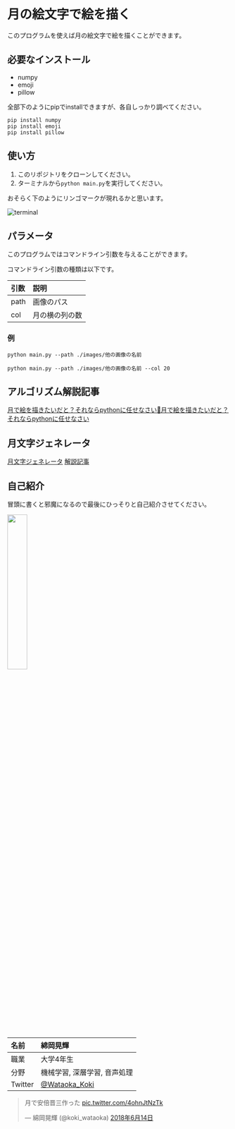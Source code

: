 # 月の絵文字で絵を描く

このプログラムを使えば月の絵文字で絵を描くことができます。

## 必要なインストール
- numpy
- emoji
- pillow

全部下のようにpipでinstallできますが、各自しっかり調べてください。

```command
pip install numpy
pip install emoji
pip install pillow
```

## 使い方
1. このリポジトリをクローンしてください。
2. ターミナルから`python main.py`を実行してください。

おそらく下のようにリンゴマークが現れるかと思います。

![terminal](https://github.com/wataoka/tsuki/blob/master/images/terminal.png)

## パラメータ
このプログラムではコマンドライン引数を与えることができます。  

コマンドライン引数の種類は以下です。

|引数|説明|
|:--|:--|
|path|画像のパス|
|col|月の横の列の数|

### 例

```command
python main.py --path ./images/他の画像の名前
```

```command
python main.py --path ./images/他の画像の名前 --col 20
```

## アルゴリズム解説記事
[月で絵を描きたいだと？それならpythonに任せなさい🌝月で絵を描きたいだと？それならpythonに任せなさい](https://qiita.com/wataoka/items/261fc12c956a517049d8#7-5%E3%81%A86%E3%82%92%E7%94%BB%E5%83%8F%E3%81%AE%E9%9A%85%E3%80%85%E3%81%AB%E3%82%8F%E3%81%9F%E3%82%8B%E3%81%BE%E3%81%A7%E7%B9%B0%E3%82%8A%E8%BF%94%E3%81%99)

## 月文字ジェネレータ
[月文字ジェネレータ](https://tsukimoji.com/)
[解説記事](https://qiita.com/Yougurut)

## 自己紹介

冒頭に書くと邪魔になるので最後にひっそりと自己紹介させてください。

<img src="https://qiita-image-store.s3.amazonaws.com/0/221435/16727490-2b41-4318-cc25-e2601479e77a.jpeg" width=30%>

|名前|綿岡晃輝|
|:--|:--|
|職業|大学4年生|
|分野|機械学習, 深層学習, 音声処理|
|Twitter|[@Wataoka_Koki](https://twitter.com/Wataoka_Koki)|


<blockquote class="twitter-tweet" data-lang="ja"><p lang="ja" dir="ltr">月で安倍晋三作った <a href="https://t.co/4ohnJtNzTk">pic.twitter.com/4ohnJtNzTk</a></p>&mdash; 綿岡晃輝 (@koki_wataoka) <a href="https://twitter.com/koki_wataoka/status/1007151811692670976?ref_src=twsrc%5Etfw">2018年6月14日</a></blockquote>
<script async src="https://platform.twitter.com/widgets.js" charset="utf-8"></script>

